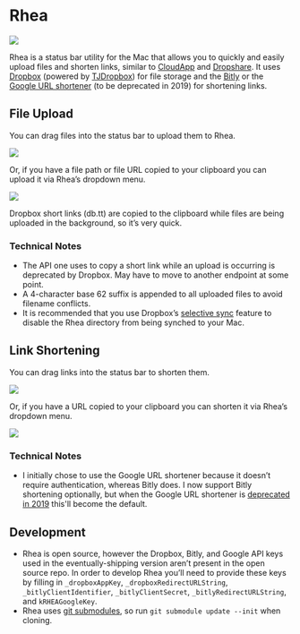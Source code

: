 # Rhea

[![](https://dl.dropboxusercontent.com/s/ic4r48xv2ru5r3l/4ba5c0bcdbdf7d79eb87a72f42f16f72-12wH.jpg?dl=0)](https://en.wikipedia.org/wiki/Rhea_(moon))

Rhea is a status bar utility for the Mac that allows you to quickly and easily upload files and shorten links, similar to [CloudApp](https://www.getcloudapp.com/) and [Dropshare](https://getdropsha.re/). It uses [Dropbox](https://www.dropbox.com/developers) (powered by [TJDropbox](https://github.com/timonus/TJDropbox)) for file storage and the [Bitly](https://dev.bitly.com) or the [Google URL shortener](https://developers.google.com/url-shortener/) (to be deprecated in 2019) for shortening links.

## File Upload

You can drag files into the status bar to upload them to Rhea.

![](https://dl.dropboxusercontent.com/s/g9drnbw4rpr9ytt/1-vC9R.gif?dl=0)

Or, if you have a file path or file URL copied to your clipboard you can upload it via Rhea’s dropdown menu.

![](https://dl.dropboxusercontent.com/s/ae44aa9z4p9a3ig/2-bxlw.gif?dl=0)

Dropbox short links (db.tt) are copied to the clipboard while files are being uploaded in the background, so it’s very quick.

### Technical Notes
- The API one uses to copy a short link while an upload is occurring is deprecated by Dropbox. May have to move to another endpoint at some point.
- A 4-character base 62 suffix is appended to all uploaded files to avoid filename conflicts.
- It is recommended that you use Dropbox’s [selective sync](https://www.dropbox.com/en/help/175) feature to disable the Rhea directory from being synched to your Mac.

## Link Shortening

You can drag links into the status bar to shorten them.

![](https://dl.dropboxusercontent.com/s/8sgrwkzcnib5isl/3-JqyP.gif?dl=0)

Or, if you have a URL copied to your clipboard you can shorten it via Rhea’s dropdown menu.

![](https://dl.dropboxusercontent.com/s/yo2brd16yl7q91k/4-6ql9.gif?dl=0)

### Technical Notes
- I initially chose to use the Google URL shortener because it doesn’t require authentication, whereas Bitly does. I now support Bitly shortening optionally, but when the Google URL shortener is [deprecated in 2019](https://bit.ly/2uVWTC9) this'll become the default.

## Development

- Rhea is open source, however the Dropbox, Bitly, and Google API keys used in the eventually-shipping version aren’t present in the open source repo. In order to develop Rhea you’ll need to provide these keys by filling in `_dropboxAppKey`, `_dropboxRedirectURLString`, `_bitlyClientIdentifier`, `_bitlyClientSecret`, `_bitlyRedirectURLString`, and `kRHEAGoogleKey`.
- Rhea uses [git submodules](https://git-scm.com/book/en/v2/Git-Tools-Submodules), so run `git submodule update --init` when cloning.